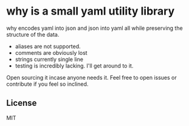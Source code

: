 # why is a small yaml utility library

why encodes yaml into json and json into yaml all while preserving the structure of the data.

-   aliases are not supported.
-   comments are obviously lost
-   strings currently single line
-   testing is incredibly lacking. I'll get around to it.

Open sourcing it incase anyone needs it. Feel free to open issues or contribute if you feel so inclined.

## License

MIT
